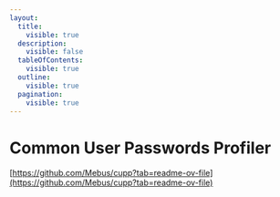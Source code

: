 ```yaml
---
layout:
  title:
    visible: true
  description:
    visible: false
  tableOfContents:
    visible: true
  outline:
    visible: true
  pagination:
    visible: true
---
```


# Common User Passwords Profiler

[https://github.com/Mebus/cupp?tab=readme-ov-file](https://github.com/Mebus/cupp?tab=readme-ov-file)
